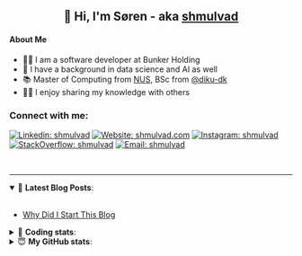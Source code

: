 <h2 align="center">
	👋 Hi, I'm Søren - aka <a href="https://shmulvad.com">shmulvad</a>
</h2>

#### About Me
- 👨‍💻 I am a software developer at Bunker Holding
- 🤖 I have a background in data science and AI as well
- 📚 Master of Computing from [NUS], BSc from [@diku-dk]
- 👨‍🏫 I enjoy sharing my knowledge with others

### Connect with me:

[![Linkedin: shmulvad](https://img.shields.io/badge/shmulvad-blue?style=flat&logo=Linkedin&logoColor=white)][linkedin]
[![Website: shmulvad.com](https://img.shields.io/badge/shmulvad.com-47CCCC?&style=flat&logo=Google-Chrome&logoColor=white)][website]
[![Instagram: shmulvad](https://img.shields.io/badge/-@shmulvad-purple?style=flat&logo=Instagram&logoColor=white)][instagram]
[![StackOverflow: shmulvad](https://img.shields.io/badge/shmulvad-FE7A16?style=flat&logo=stack-overflow&logoColor=white)][stackOverflow]
[![Email: shmulvad](https://img.shields.io/badge/shmulvad-D14836?style=flat&logo=gmail&logoColor=white)][mail]

<br />

---

<details open>
 <summary>📕 <b>Latest Blog Posts</b>: </summary>

<br>

<!-- BLOG-POST-LIST:START -->
- [Why Did I Start This Blog](https://shmulvad.com/blog/why-did-start-this-blog)
<!-- BLOG-POST-LIST:END -->

</details>

<!-- --- -->

<details>
 <summary>🤖 <b>Coding stats</b>: </summary>

<br>

NOTE: Doesn't track coding at work.

<!--START_SECTION:waka-->
![Code Time](http://img.shields.io/badge/Code%20Time-3%2C125%20hrs%2051%20mins-blue)

**I'm an Early 🐤** 

```text
🌞 Morning                2181 commits        ███████░░░░░░░░░░░░░░░░░░   26.02 % 
🌆 Daytime                3161 commits        █████████░░░░░░░░░░░░░░░░   37.72 % 
🌃 Evening                2185 commits        ███████░░░░░░░░░░░░░░░░░░   26.07 % 
🌙 Night                  854 commits         ███░░░░░░░░░░░░░░░░░░░░░░   10.19 % 
```


📊 **This Week I Spent My Time On** 

```text
💬 Programming Languages: 
Other                    18 mins             █████████░░░░░░░░░░░░░░░░   34.56 % 
Python                   11 mins             █████░░░░░░░░░░░░░░░░░░░░   21.24 % 
Markdown                 8 mins              ████░░░░░░░░░░░░░░░░░░░░░   15.15 % 
JSON                     5 mins              ███░░░░░░░░░░░░░░░░░░░░░░   10.38 % 
TypeScript               5 mins              ██░░░░░░░░░░░░░░░░░░░░░░░   09.73 % 

🔥 Editors: 
VS Code                  34 mins             ████████████████░░░░░░░░░   65.44 % 
Zsh                      18 mins             █████████░░░░░░░░░░░░░░░░   34.56 % 

🐱‍💻 Projects: 
km24-core                36 mins             █████████████████░░░░░░░░   69.56 % 
company-scrapers         13 mins             ██████░░░░░░░░░░░░░░░░░░░   24.56 % 
Terminal                 3 mins              █░░░░░░░░░░░░░░░░░░░░░░░░   05.88 % 
```


 Last Updated on 29/06/2025 18:53:10 UTC
<!--END_SECTION:waka-->

</details>

<!-- --- -->

<details>
 <summary>😇 <b>My GitHub stats</b>: </summary>

<br>

<img align="left" alt="shmulvad's Github Stats" src="https://github-readme-stats.vercel.app/api?username=shmulvad&show_icons=true&hide_border=true" />

</details>



[website]: https://shmulvad.com
[linkedin]: https://linkedin.com/in/shmulvad
[instagram]: https://instagram.com/shmulvad
[stackOverflow]: https://stackoverflow.com/users/9248793/shmulvad
[mail]: mailto:shmulvad@gmail.com
[@diku-dk]: https://github.com/diku-dk
[github]: https://github.com/shmulvad
[NUS]: https://www.nus.edu.sg
